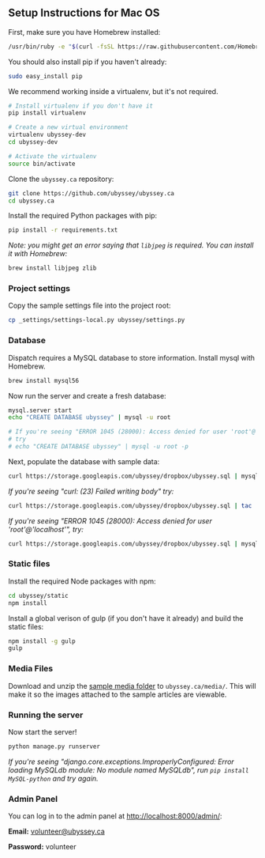 ## Setup Instructions for Mac OS

First, make sure you have Homebrew installed:

```bash
/usr/bin/ruby -e "$(curl -fsSL https://raw.githubusercontent.com/Homebrew/install/master/install)"
```

You should also install pip if you haven't already:

```bash
sudo easy_install pip
```

We recommend working inside a virtualenv, but it's not required.

```bash
# Install virtualenv if you don't have it
pip install virtualenv

# Create a new virtual environment
virtualenv ubyssey-dev
cd ubyssey-dev

# Activate the virtualenv
source bin/activate
```

Clone the `ubyssey.ca` repository:

```bash
git clone https://github.com/ubyssey/ubyssey.ca
cd ubyssey.ca
```

Install the required Python packages with pip:

```bash
pip install -r requirements.txt
```

_Note: you might get an error saying that _`libjpeg`_ is required. You can install it with Homebrew:_

```bash
brew install libjpeg zlib
```

### Project settings

Copy the sample settings file into the project root:

```bash
cp _settings/settings-local.py ubyssey/settings.py
```

### Database

Dispatch requires a MySQL database to store information. Install mysql with Homebrew.

```bash
brew install mysql56
```

Now run the server and create a fresh database:

```bash
mysql.server start
echo "CREATE DATABASE ubyssey" | mysql -u root

# If you're seeing "ERROR 1045 (28000): Access denied for user 'root'@'localhost'"
# try
# echo "CREATE DATABASE ubyssey" | mysql -u root -p
```

Next, populate the database with sample data:

```bash
curl https://storage.googleapis.com/ubyssey/dropbox/ubyssey.sql | mysql -u root ubyssey
```

*If you're seeing "curl: (23) Failed writing body" try:*
```bash
curl https://storage.googleapis.com/ubyssey/dropbox/ubyssey.sql | tac | tac | mysql -u root ubyssey
```

*If you're seeing "ERROR 1045 (28000): Access denied for user 'root'@'localhost'", try:*
```bash
curl https://storage.googleapis.com/ubyssey/dropbox/ubyssey.sql | mysql -u root ubyssey -p
```

### Static files

Install the required Node packages with npm:

```bash
cd ubyssey/static
npm install
```

Install a global verison of gulp \(if you don't have it already\) and build the static files:

```bash
npm install -g gulp
gulp
```

### Media Files

Download and unzip the [sample media folder](https://storage.googleapis.com/ubyssey/dropbox/media.zip) to `ubyssey.ca/media/`. This will make it so the images attached to the sample articles are viewable.

### Running the server

Now start the server!

```bash
python manage.py runserver
```

*If you're seeing "django.core.exceptions.ImproperlyConfigured: Error loading MySQLdb module: No module named MySQLdb", run `pip install MySQL-python` and try again.*

### Admin Panel

You can log in to the admin panel at [http://localhost:8000/admin/](http://localhost:8000/admin/):

**Email:** volunteer@ubyssey.ca

**Password:** volunteer

